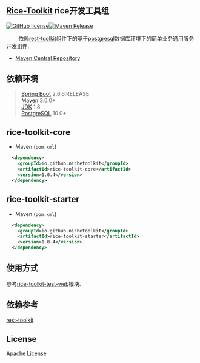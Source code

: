## [Rice-Toolkit](https://github.com/NicheToolkit/rice-toolkit) rice开发工具组

[![GitHub license](https://img.shields.io/badge/license-Apache-blue.svg)](https://github.com/NicheToolkit/rice-toolkit/blob/master/LICENSE)[![Maven Release](https://img.shields.io/maven-central/v/io.github.nichetoolkit/rice-toolkit-starter.svg)](http://search.maven.org/#search%7Cgav%7C1%7Cg%3A%22io.github.nichetoolkit%22%20AND%20a%3A%rice-toolkit-starter%22)

&emsp;&emsp; 依赖[rest-toolkit](https://github.com/NicheToolkit/rest-toolkit/rest-toolkit-starter)组件下的基于[postgresql](https://www.postgresql.org/)数据库环境下的简单业务通用服务开发组件.

-  [Maven Central Repository](https://search.maven.org/search?q=g:io.github.nichetoolkit)

## 依赖环境
 > [Spring Boot](https://spring.io/projects/spring-boot) 2.6.6.RELEASE\
 > [Maven](https://maven.apache.org/) 3.6.0+\
 > [JDK](https://www.oracle.com/java/technologies/downloads/#java8) 1.8\
 > [PostgreSQL](https://www.postgresql.org/) 10.0+
 
## rice-toolkit-core
 * Maven (`pom.xml`)
```xml
  <dependency>
    <groupId>io.github.nichetoolkit</groupId>
    <artifactId>rice-toolkit-core</artifactId>
    <version>1.0.4</version>
  </dependency>
``` 

## rice-toolkit-starter
 * Maven (`pom.xml`)
```xml
  <dependency>
    <groupId>io.github.nichetoolkit</groupId>
    <artifactId>rice-toolkit-starter</artifactId>
    <version>1.0.4</version>
  </dependency>
```

## 使用方式

参考[rice-toolkit-test-web](https://github.com/NicheToolkit/rice-toolkit/tree/master/rice-toolkit-test-web)模块.

 ## 依赖参考

 [rest-toolkit](https://github.com/NicheToolkit/rest-toolkit)
 
 ## License 

 [Apache License](https://www.apache.org/licenses/LICENSE-2.0)